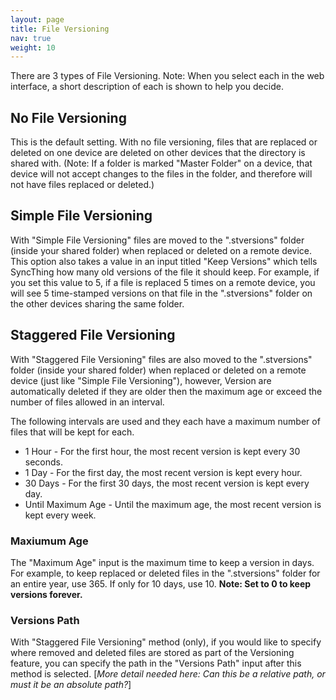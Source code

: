 ```yaml
---
layout: page
title: File Versioning
nav: true
weight: 10
---
```


There are 3 types of File Versioning. Note: When you select each in the web interface, a short description of each is shown to help you decide.

## No File Versioning
This is the default setting. With no file versioning, files that are replaced or deleted on one device are deleted on other devices that the directory is shared with. (Note: If a folder is marked "Master Folder" on a device, that device will not accept changes to the files in the folder, and therefore will not have files replaced or deleted.)

## Simple File Versioning
With "Simple File Versioning" files are moved to the ".stversions" folder (inside your shared folder) when replaced or deleted on a remote device. This option also takes a value in an input titled "Keep Versions" which tells SyncThing how many old versions of the file it should keep. For example, if you set this value to 5, if a file is replaced 5 times on a remote device, you will see 5 time-stamped versions on that file in the ".stversions" folder on the other devices sharing the same folder.

## Staggered File Versioning
With "Staggered File Versioning" files are also moved to the ".stversions" folder (inside your shared folder) when replaced or deleted on a remote device (just like "Simple File Versioning"), however, Version are automatically deleted if they are older then the maximum age or exceed the number of files allowed in an interval.

The following intervals are used and they each have a maximum number of files that will be kept for each.
* 1 Hour - For the first hour, the most recent version is kept every 30 seconds. 
* 1 Day - For the first day, the most recent version is kept every hour.
* 30 Days - For the first 30 days, the most recent version is kept every day. 
* Until Maximum Age - Until the maximum age, the most recent version is kept every week.

### Maxiumum Age
The "Maximum Age" input is the maximum time to keep a version in days. For example, to keep replaced or deleted files in the ".stversions" folder for an entire year, use 365. If only for 10 days, use 10. **Note: Set to 0 to keep versions forever.**

### Versions Path
With "Staggered File Versioning" method (only), if you would like to specify where removed and deleted files are stored as part of the Versioning feature, you can specify the path in the "Versions Path" input after this method is selected. [_More detail needed here: Can this be a relative path, or must it be an absolute path?_]
